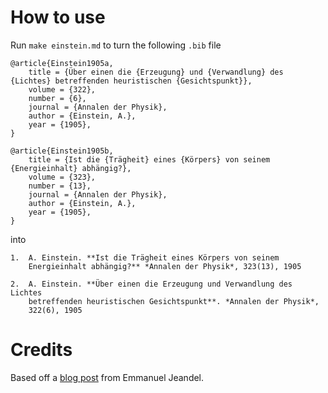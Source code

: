 # How to use

Run `make einstein.md` to turn the following `.bib` file
```
@article{Einstein1905a,
	title = {Über einen die {Erzeugung} und {Verwandlung} des {Lichtes} betreffenden heuristischen {Gesichtspunkt}},
	volume = {322},
	number = {6},
	journal = {Annalen der Physik},
	author = {Einstein, A.},
	year = {1905},
}

@article{Einstein1905b,
	title = {Ist die {Trägheit} eines {Körpers} von seinem {Energieinhalt} abhängig?},
	volume = {323},
	number = {13},
	journal = {Annalen der Physik},
	author = {Einstein, A.},
	year = {1905},
}

```
into
```
1.  A. Einstein. **Ist die Trägheit eines Körpers von seinem
    Energieinhalt abhängig?** *Annalen der Physik*, 323(13), 1905

2.  A. Einstein. **Über einen die Erzeugung und Verwandlung des Lichtes
    betreffenden heuristischen Gesichtspunkt**. *Annalen der Physik*,
    322(6), 1905

```

# Credits

Based off a [blog post](https://members.loria.fr/EJeandel/posts/bibtex/) from Emmanuel Jeandel.
